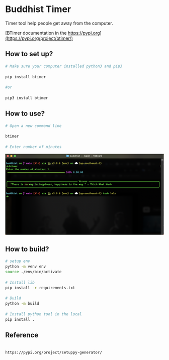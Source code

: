 # Buddhist Timer
Timer tool help people get away from the computer.

[BTimer documentation in the https://pypi.org](https://pypi.org/project/btimer/)

## How to set up?
```bash
# Make sure your computer installed python3 and pip3

pip install btimer

#or

pip3 install btimer
```

## How to use?
```bash
# Open a new command line

btimer

# Enter number of minutes
```

![BTimer](https://github.com/dylanngo95/timer/blob/main/doc/img01.png?raw=true)

## How to build?

```bash
# setup env
python -m venv env
source ./env/bin/activate

# Install lib
pip install -r requirements.txt

# Build
python -m build

# Install python tool in the local
pip install .
```

## Reference
```bash

https://pypi.org/project/setuppy-generator/
```
